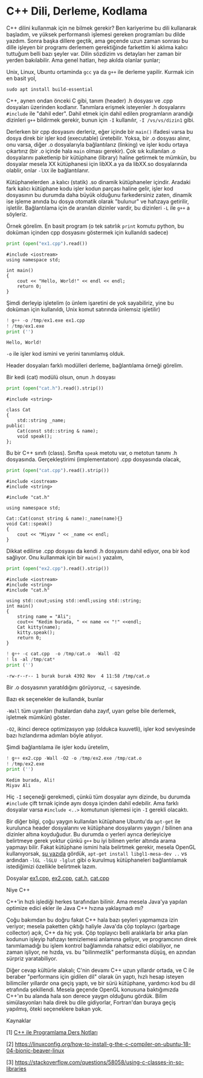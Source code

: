 # C++ Dili, Derleme, Kodlama

C++ dilini kullanmak için ne bilmek gerekir? Ben kariyerime bu dili
kullanarak başladım, ve yüksek performanslı işlemesi gereken
programları bu dilde yazdım. Sonra başka dillere geçtik, ama geçende
uzun zaman sonrası bu dille işleyen bir programı derlemem gerektiğinde
farkettim ki aklıma kalıcı tuttuğum belli bazı şeyler var. Dilin
sözdizim vs detayları her zaman bir yerden bakılabilir. Ama genel
hatları, hep akılda olanlar şunlar;

Unix, Linux, Ubuntu ortaminda `gcc` ya da `g++` ile derleme
yapilir. Kurmak icin en basit yol,

```
sudo apt install build-essential
```

C++, aynen ondan önceki C gibi, tanım (header) .h dosyası ve .cpp
dosyaları üzerinden kodlanır. Tanımlara erişmek isteyenler .h
dosyalarını `#include` ile "dahil eder". Dahil etmek için dahil edilen
programların arandığı dizinleri `g++` bildirmek gerekir, bunun için
`-I` kullanılır, `-I /vs/vs/dizin1` gibi.

Derlerken bir cpp dosyasını derleriz, eğer içinde bir `main()` ifadesi
varsa bu dosya direk bir işler kod (executable) üretebilir. Yoksa, bir
.o dosyası alınır, onu varsa, diğer .o dosyalarıyla bağlantılarız
(linking) ve işler kodu ortaya çıkartırız (bir .o içinde hala `main`
olması gerekir). Çok sık kullanılan .o dosyalarını paketlenip bir
kütüphane (library) haline getirmek te mümkün, bu dosyalar mesela XX
kütüphanesi için libXX.a ya da libXX.so dosyalarında olablir, onlar
`-lXX` ile bağlantılanır.

Kütüphanelerden .a kalıcı (statik) .so dinamik kütüphaneler
içindir. Aradaki fark kalıcı kütüphane kodu işler kodun parçası haline
gelir, işler kod dosyasının bu durumda daha büyük olduğunu
farkedersiniz zaten, dinamik ise işleme anında bu dosya otomatik
olarak "bulunur" ve hafızaya getirilir, işletilir. Bağlantılama için
de aranılan dizinler vardir, bu dizinleri `-L` ile `g++` a söyleriz.

Örnek görelim. En basit program (o tek satırlık `print` komutu python,
bu doküman içinden cpp dosyasını göstermek için kullanıldı sadece)

```python
print (open("ex1.cpp").read())
```

```text
#include <iostream>
using namespace std;

int main() 
{
    cout << "Hello, World!" << endl << endl;
    return 0;
}

```

Şimdi derleyip işletelim (o ünlem işaretini de yok sayabiliriz, yine
bu doküman için kullanıldı, Unix komut satırında ünlemsiz işletilir)

```python
! g++ -o /tmp/ex1.exe ex1.cpp
! /tmp/ex1.exe
print ('')
```

```text
Hello, World!
```

`-o` ile işler kod ismini ve yerini tanımlamış olduk.

Header dosyaları farklı modülleri derleme, bağlantılama örneği
görelim.

Bir kedi (cat) modülü olsun, onun .h dosyası

```python
print (open("cat.h").read().strip())
```

```text
#include <string>

class Cat
{
    std::string _name;
public:
    Cat(const std::string & name);
    void speak();
};
```

Bu bir C++ sınıfı (class). Sınıfta `speak` metotu var, o metotun
tanımı .h dosyasında. Gerçekleştirimi (implementatıon) .cpp dosyasında
olacak,


```python
print (open("cat.cpp").read().strip())
```

```text
#include <iostream>
#include <string>

#include "cat.h"

using namespace std;

Cat::Cat(const string & name):_name(name){}
void Cat::speak()
{
    cout << "Miyav " << _name << endl;
}
```

Dikkat edilirse .cpp dosyası da kendi .h dosyasını dahil ediyor, ona
bir kod sağlıyor. Onu kullanmak için bir `main()` yazalım,

```python
print (open("ex2.cpp").read().strip())
```

```text
#include <iostream>
#include <string>
#include "cat.h"

using std::cout;using std::endl;using std::string;
int main()
{
    string name = "Ali";
    cout<< "Kedim burada, " << name << "!" <<endl;
    Cat kitty(name);
    kitty.speak();
    return 0;
}
```

```python
! g++ -c cat.cpp  -o /tmp/cat.o  -Wall -O2
! ls -al /tmp/cat*
print ('')
```

```text
-rw-r--r-- 1 burak burak 4392 Nov  4 11:58 /tmp/cat.o
```

Bir .o dosyasının yaratıldığını görüyoruz, `-c` sayesinde.

Bazı ek seçenekler de kullandık, bunlar

`-Wall` tüm uyarıları (hatalardan daha zayıf, uyarı gelse bile
derlemek, işletmek mümkün) göster.

`-O2`, ikinci derece optimizasyon yap (oldukca kuuvetli), işler kod seviyesinde
bazı hızlandırma adımları böyle atılıyor.

Şimdi bağlantılama ile işler kodu üretelim,


```python
! g++ ex2.cpp -Wall -O2 -o /tmp/ex2.exe /tmp/cat.o
! /tmp/ex2.exe
print ('')
```

```text
Kedim burada, Ali!
Miyav Ali
```

Hiç `-I` seçeneği gerekmedi, çünkü tüm dosyalar aynı dizinde, bu
durumda `#include` çift tırnak içinde aynı dosya içinden dahil
edebilir. Ama farklı dosyalar varsa `#include <..>` komutunun işlemesi
için `-I` gerekli olacaktı.

Bir diğer bilgi, çoğu yaygın kullanılan kütüphane Ubuntu'da `apt-get`
ile kurulunca header dosyalarını ve kütüphane dosyalarını yaygın /
bilinen ana dizinler altına koyduğudur. Bu durumda o yerleri ayrıca
derleyiciye belirtmeye gerek yoktur çünkü `g++` bu iyi bilinen yerler
altında arama yapmayı bilir. Fakat kütüphane ismini hala belirtmek
gerekir, mesela OpenGL kullanıyorsak, [şu yazıda](../08/pyopengl.md)
gördük, `apt-get install libgl1-mesa-dev ..` vs ardından `-lGL -lGLU
-lglut` gibi o kurulmuş kütüphaneleri bağlantılamak istediğimizi
özellikle belirtmek lazım.

Dosyalar [ex1.cpp](ex1.cpp), [ex2.cpp](ex2.cpp), [cat.h](cat.h), [cat.cpp](cat.cpp)


Niye C++

C++'in hızlı işlediği herkes tarafından bilinir. Ama mesela Java'ya
yapılan optimize edici ekler ile Java C++ hızına yaklaşmadı mı?

Çoğu bakımdan bu doğru fakat C++ hala bazı şeyleri yapmamıza izin
veriyor; mesela paketten çıktığı haliyle Java'da çöp toplayıcı
(garbage collector) açık, C++ da hiç yok. Çöp toplayıcı belli
aralıklarla bir arka plan kodunun işleyip hafızayı temizlemesi
anlamına geliyor, ve programcının direk tanımlamadığı bu işlem kontrol
bağlamında rahatsız edici olabiliyor, ne zaman işliyor, ne hızda,
vs. bu "bilinmezlik" performansta düşüş, en azından sürpriz yaratabiliyor.

Diğer cevap kültürle alakalı; C'nin devamı C++ uzun yıllardır ortada,
ve C ile beraber "performans için gidilen dil" olarak ün yaptı, hızlı
hesap isteyen bilimciler yıllardır ona geçiş yaptı, ve bir sürü
kütüphane, yardımcı kod bu dil etrafında şekillendi. Mesela geçende
OpenGL konusuna baktığımızda C++'ın bu alanda hala son derece yaygın
olduğunu gördük. Bilim simülasyonları hala direk bu dile gidiyorlar,
Fortran'dan buraya geçiş yapılmış, öteki seçeneklere bakan yok.

Kaynaklar

[1] [C++ ile Programlama Ders Notları](https://drive.google.com/uc?export=view&id=1QXYMbZkgVj6xM0ePCqL4wYKi-O3yE2l-)

[2] https://linuxconfig.org/how-to-install-g-the-c-compiler-on-ubuntu-18-04-bionic-beaver-linux

[3] https://stackoverflow.com/questions/58058/using-c-classes-in-so-libraries
